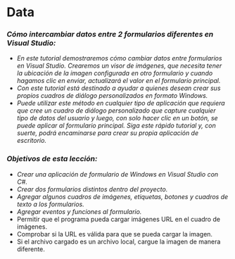 # Data

### _Cómo intercambiar datos entre 2 formularios diferentes en Visual Studio:_

- _En este tutorial demostraremos cómo cambiar datos entre formularios en Visual Studio. Crearemos un visor de imágenes, que necesita tener la ubicación de la imagen configurada en otro formulario y cuando hagamos clic en enviar, actualizará el valor en el formulario principal._
- _Con este tutorial está destinado a ayudar a quienes desean crear sus propios cuadros de diálogo personalizados en formato Windows._
- _Puede utilizar este método en cualquier tipo de aplicación que requiera que cree un cuadro de diálogo personalizado que capture cualquier tipo de datos del usuario y luego, con solo hacer clic en un botón, se puede aplicar al formulario principal. Siga este rápido tutorial y, con suerte, podrá encaminarse para crear su propia aplicación de escritorio._

### _Objetivos de esta lección:_

- _Crear una aplicación de formulario de Windows en Visual Studio con C#._
- _Crear dos formularios distintos dentro del proyecto._
- _Agregar algunos cuadros de imágenes, etiquetas, botones y cuadros de texto a los formularios._
- _Agregar eventos y funciones al formulario._
- Permitir que el programa pueda cargar imágenes URL en el cuadro de imágenes.
- Comprobar si la URL es válida para que se pueda cargar la imagen.
- Si el archivo cargado es un archivo local, cargue la imagen de manera diferente.
